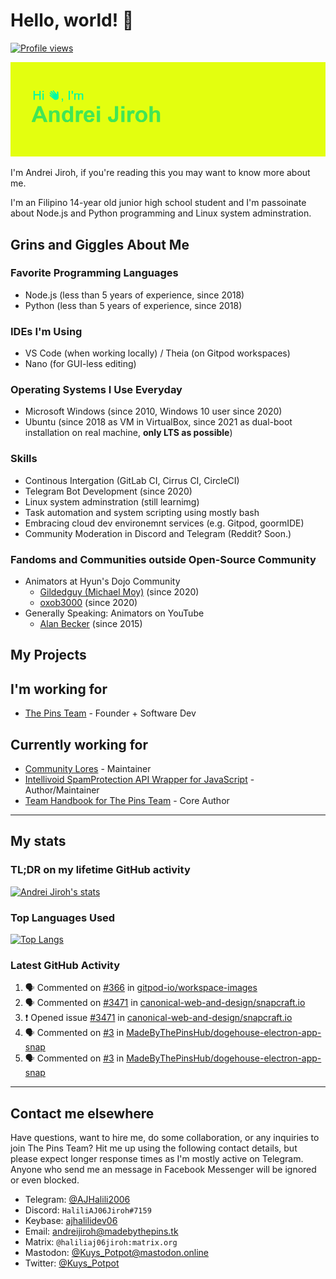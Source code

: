 # Hello, world! 👋
[![Profile views](https://gpvc.arturio.dev/AJHalili2006)](https://github.com/AndreiJirohHaliliDev2006)


![](https://raw.githubusercontent.com/AndreiJirohHaliliDev2006/AndreiJirohHaliliDev2006/master/header.png)

I'm Andrei Jiroh, if you're reading this you may want to know more about me.

I'm an Filipino 14-year old junior high school student and I'm passoinate about Node.js and Python programming and Linux system adminstration.

## Grins and Giggles About Me

### Favorite Programming Languages

* Node.js (less than 5 years of experience, since 2018)
* Python (less than 5 years of experience, since 2018)

### IDEs I'm Using

* VS Code (when working locally) / Theia (on Gitpod workspaces)
* Nano (for GUI-less editing)

### Operating Systems I Use Everyday

* Microsoft Windows (since 2010, Windows 10 user since 2020)
* Ubuntu (since 2018 as VM in VirtualBox, since 2021 as dual-boot installation on real machine, **only LTS as possible**)

### Skills 

* Continous Intergation (GitLab CI, Cirrus CI, CircleCI)
* Telegram Bot Development (since 2020)
* Linux system adminstration (still learnimg)
* Task automation and system scripting using mostly bash
* Embracing cloud dev environemnt services (e.g. Gitpod, goormIDE)
* Community Moderation in Discord and Telegram (Reddit? Soon.)

### Fandoms and Communities outside Open-Source Community

* Animators at Hyun's Dojo Community
  * [Gildedguy (Michael Moy)](https://gildedguy.com) (since 2020)
  * [oxob3000](https://www.youtube.com/channel/UCrtusZ6nfkGMVIql8kE_o7w) (since 2020)
* Generally Speaking: Animators on YouTube
  * [Alan Becker](https://www.youtube.com/channel/UCbKWv2x9t6u8yZoB3KcPtnw) (since 2015)

## My Projects

## I'm working for

* [The Pins Team](https://madebythepins.tk) - Founder + Software Dev

## Currently working for

* [Community Lores](https://community-lores.github.io) - Maintainer
* [Intellivoid SpamProtection API Wrapper for JavaScript](https://github.com/MadeByThePinsHub/Intellivoid-SPB-JS-Wrapper) - Author/Maintainer
* [Team Handbook for The Pins Team](https://en.handbooksbythepins.gq) - Core Author

---

## My stats

### TL;DR on my lifetime GitHub activity

[![Andrei Jiroh's stats](https://gh-readme-stats-thepinsteam.vercel.app/api?username=AndreiJirohHaliliDev2006&count_private=true&include_all_commits=true)](https://github.com/anuraghazra/github-readme-stats)

### Top Languages Used

[![Top Langs](https://gh-readme-stats-thepinsteam.vercel.app/api/top-langs/?username=AndreiJirohHaliliDev2006&layout=compact)](https://github.com/anuraghazra/github-readme-stats)

### Latest GitHub Activity

<!--START_SECTION:activity-->
1. 🗣 Commented on [#366](https://github.com/gitpod-io/workspace-images/issues/366) in [gitpod-io/workspace-images](https://github.com/gitpod-io/workspace-images)
2. 🗣 Commented on [#3471](https://github.com/canonical-web-and-design/snapcraft.io/issues/3471) in [canonical-web-and-design/snapcraft.io](https://github.com/canonical-web-and-design/snapcraft.io)
3. ❗️ Opened issue [#3471](https://github.com/canonical-web-and-design/snapcraft.io/issues/3471) in [canonical-web-and-design/snapcraft.io](https://github.com/canonical-web-and-design/snapcraft.io)
4. 🗣 Commented on [#3](https://github.com/MadeByThePinsHub/dogehouse-electron-app-snap/issues/3) in [MadeByThePinsHub/dogehouse-electron-app-snap](https://github.com/MadeByThePinsHub/dogehouse-electron-app-snap)
5. 🗣 Commented on [#3](https://github.com/MadeByThePinsHub/dogehouse-electron-app-snap/issues/3) in [MadeByThePinsHub/dogehouse-electron-app-snap](https://github.com/MadeByThePinsHub/dogehouse-electron-app-snap)
<!--END_SECTION:activity-->

---

## Contact me elsewhere

Have questions, want to hire me, do some collaboration, or any inquiries to join The Pins Team? Hit me up using the following contact details, but please expect longer response times as I'm mostly active on Telegram. Anyone who send me an message in Facebook Messenger will be ignored or even blocked.

* Telegram: [@AJHalili2006](https://telegram.dog/AJHalili2006)
* Discord: `HaliliAJ06Jiroh#7159`
* Keybase: [ajhalilidev06](https://keybase.io/ajhalilidev06)
* Email: <andreijiroh@madebythepins.tk>
* Matrix: `@haliliaj06jiroh:matrix.org`
* Mastodon: [@Kuys_Potpot@mastodon.online](https://mastodon.online/[@Kuys_Potpot)
* Twitter: [@Kuys_Potpot](https://twitter.com/Kuys_Potpot)

